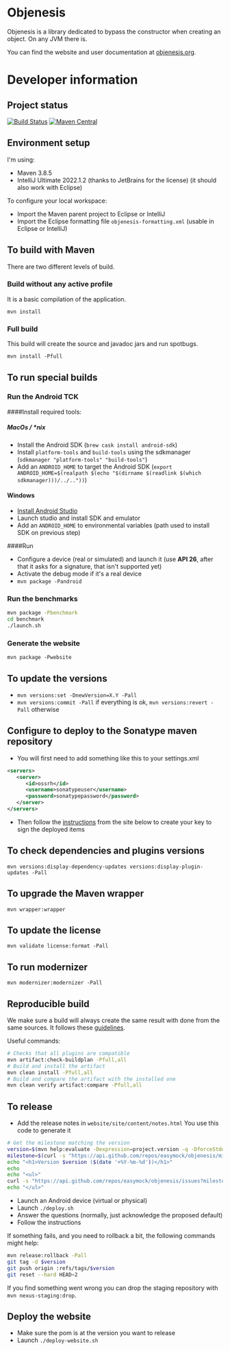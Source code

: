 # Objenesis

Objenesis is a library dedicated to bypass the constructor when creating an object. On any JVM there is.

You can find the website and user documentation at [objenesis.org](https://objenesis.org).

# Developer information

## Project status

[![Build Status](https://github.com/easymock/objenesis/actions/workflows/ci.yml/badge.svg)](https://github.com/easymock/objenesis/actions/workflows/ci.yml?query=branch%3Amaster)
[![Maven Central](https://maven-badges.herokuapp.com/maven-central/org.objenesis/objenesis/badge.svg)](https://maven-badges.herokuapp.com/maven-central/org.objenesis/objenesis)

## Environment setup

I'm using:
- Maven 3.8.5
- IntelliJ Ultimate 2022.1.2 (thanks to JetBrains for the license) (it should also work with Eclipse)

To configure your local workspace:
- Import the Maven parent project to Eclipse or IntelliJ
- Import the Eclipse formatting file `objenesis-formatting.xml` (usable in Eclipse or IntelliJ)

## To build with Maven

There are two different levels of build.

### Build without any active profile

It is a basic compilation of the application.

`mvn install`

### Full build

This build will create the source and javadoc jars and run spotbugs.

`mvn install -Pfull`

## To run special builds

### Run the Android TCK

####Install required tools:
##### MacOs / *nix
- Install the Android SDK (`brew cask install android-sdk`)
- Install `platform-tools` and `build-tools` using the sdkmanager (`sdkmanager "platform-tools" "build-tools"`)
- Add an `ANDROID_HOME` to target the Android SDK (`export ANDROID_HOME=$(realpath $(echo "$(dirname $(readlink $(which sdkmanager)))/../.."))`)
#### Windows
- [Install Android Studio](https://developer.android.com/studio)
- Launch studio and install SDK and emulator
- Add an `ANDROID_HOME` to environmental variables (path used to install SDK on previous step)

####Run
- Configure a device (real or simulated) and launch it (use **API 26**, after that it asks for a signature, that isn't supported yet)
- Activate the debug mode if it's a real device
- `mvn package -Pandroid`

### Run the benchmarks

```bash
mvn package -Pbenchmark
cd benchmark
./launch.sh
```

### Generate the website

`mvn package -Pwebsite`

## To update the versions

- `mvn versions:set -DnewVersion=X.Y -Pall`
- `mvn versions:commit -Pall` if everything is ok, `mvn versions:revert -Pall` otherwise

## Configure to deploy to the Sonatype maven repository

- You will first need to add something like this to your settings.xml
```xml
<servers>
   <server>
      <id>ossrh</id>
      <username>sonatypeuser</username>
      <password>sonatypepassword</password>
   </server>
</servers>
```
- Then follow the [instructions](https://central.sonatype.org/pages/working-with-pgp-signatures.html) from the site below to create your key to sign the deployed items

## To check dependencies and plugins versions

`mvn versions:display-dependency-updates versions:display-plugin-updates -Pall`

## To upgrade the Maven wrapper

`mvn wrapper:wrapper`

## To update the license

`mvn validate license:format -Pall`

## To run modernizer

`mvn modernizer:modernizer -Pall`

## Reproducible build

We make sure a build will always create the same result with done from the same sources.
It follows these [guidelines](https://maven.apache.org/guides/mini/guide-reproducible-builds.html).

Useful commands:
```bash
# Checks that all plugins are compatible
mvn artifact:check-buildplan -Pfull,all
# Build and install the artifact
mvn clean install -Pfull,all
# Build and compare the artifact with the installed one
mvn clean verify artifact:compare -Pfull,all
```    

## To release

* Add the release notes in `website/site/content/notes.html` You use this code to generate it

```bash
# Get the milestone matching the version
version=$(mvn help:evaluate -Dexpression=project.version -q -DforceStdout | cut -d'-' -f1)
milestone=$(curl -s "https://api.github.com/repos/easymock/objenesis/milestones" | jq ".[] | select(.title==\"$version\") | .number")
echo "<h1>Version $version ($(date '+%Y-%m-%d'))</h1>"
echo
echo "<ul>"  
curl -s "https://api.github.com/repos/easymock/objenesis/issues?milestone=${milestone}&state=all" | jq -r '.[] | "  <li>" + .title + " (#" + (.number|tostring) + ")</li>"'
echo "</ul>"
```

* Launch an Android device (virtual or physical) 
* Launch `./deploy.sh`
* Answer the questions (normally, just acknowledge the proposed default)
* Follow the instructions

If something fails, and you need to rollback a bit, the following commands might help:
```bash
mvn release:rollback -Pall
git tag -d $version
git push origin :refs/tags/$version
git reset --hard HEAD~2
```

If you find something went wrong you can drop the staging repository with `mvn nexus-staging:drop`.

## Deploy the website

* Make sure the pom is at the version you want to release
* Launch `./deploy-website.sh`
